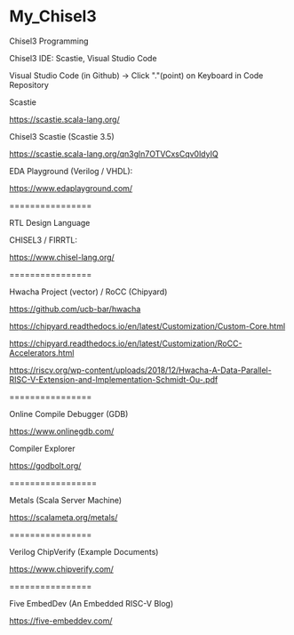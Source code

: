 # My_Chisel3
Chisel3 Programming

Chisel3 IDE: Scastie, Visual Studio Code

Visual Studio Code (in Github) -> Click "."(point) on Keyboard in Code Repository

Scastie

https://scastie.scala-lang.org/

Chisel3 Scastie (Scastie 3.5)

https://scastie.scala-lang.org/qn3gln7OTVCxsCqv0ldyIQ

EDA Playground (Verilog / VHDL):

https://www.edaplayground.com/

================

RTL Design Language

CHISEL3 / FIRRTL: 

https://www.chisel-lang.org/

================


Hwacha Project (vector) / RoCC (Chipyard)

https://github.com/ucb-bar/hwacha

https://chipyard.readthedocs.io/en/latest/Customization/Custom-Core.html

https://chipyard.readthedocs.io/en/latest/Customization/RoCC-Accelerators.html

https://riscv.org/wp-content/uploads/2018/12/Hwacha-A-Data-Parallel-RISC-V-Extension-and-Implementation-Schmidt-Ou-.pdf

================

Online Compile Debugger (GDB)

https://www.onlinegdb.com/

Compiler Explorer

https://godbolt.org/

=================

Metals (Scala Server Machine) 

https://scalameta.org/metals/

================

Verilog ChipVerify (Example Documents)

https://www.chipverify.com/

================

Five EmbedDev (An Embedded RISC-V Blog)

https://five-embeddev.com/
